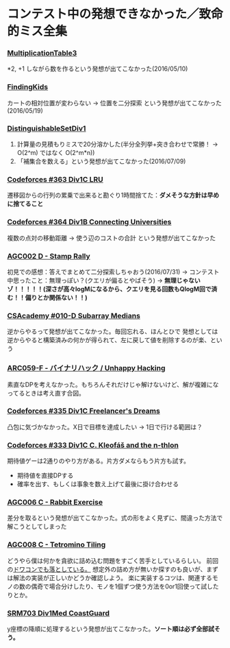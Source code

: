 # コンテスト中の発想できなかった／致命的ミス全集

### [MultiplicationTable3](https://community.topcoder.com/stat?c=problem_statement&pm=14244&rd=16710)
*2, +1 しながら数を作るという発想が出てこなかった(2016/05/10)

### [FindingKids](https://community.topcoder.com/stat?c=problem_statement&pm=13890&rd=16624)
カートの相対位置が変わらない → 位置を二分探索 という発想が出てこなかった(2016/05/19)

### [DistinguishableSetDiv1](TBA)
1. 計算量の見積もりミスで20分溶かした(半分全列挙+突き合わせで常勝！ → O(2^m) ではなく O(2^m*n))
2. 「補集合を数える」という発想が出てこなかった(2016/07/09)

### [Codeforces #363 Div1C LRU](http://codeforces.com/contest/698/problem/C)
遷移図からの行列の累乗で出来ると勘ぐり1時間捨てた：**ダメそうな方針は早めに捨てること**

### [Codeforces #364 Div1B Connecting Universities](http://codeforces.com/contest/700/problem/B)
複数の点対の移動距離 → 使う辺のコストの合計 という発想が出てこなかった

### [AGC002 D - Stamp Rally](http://agc002.contest.atcoder.jp/tasks/agc002_d)
初見での感想：答えでまとめて二分探索しちゃおう(2016/07/31)
 -> コンテスト中思ったこと：無理っぽい？(クエリが偏るとやばそう)
 -> **無理じゃないゾ！！！！！(深さが高々logMになるから、クエリを見る回数もQlogM回で済む！！偏りとか関係ない！！)**

### [CSAcademy #010-D Subarray Medians](https://csacademy.com/contest/round-10/#task/subarray-medians)
逆からやるって発想が出てこなかった。毎回忘れる、ほんとひで
発想としては逆からやると構築済みの何かが得られて、左に戻して値を削除するのが楽、という

### [ARC059-F - バイナリハック / Unhappy Hacking](http://arc059.contest.atcoder.jp/tasks/arc059_d)
素直なDPを考えなかった。もちろんそれだけじゃ解けないけど、解が複雑になってるときは考え直す合図。

### [Codeforces #335 Div1C Freelancer's Dreams](http://codeforces.com/contest/605/problem/C)
凸包に気づかなかった。X日で目標を達成したい -> 1日で行ける範囲は？

### [Codeforces #333 Div1C C. Kleofáš and the n-thlon](http://codeforces.com/contest/601/problem/C)
期待値ゲーは2通りのやり方がある。片方ダメならもう片方も試す。
* 期待値を直接DPする
* 確率を出す、もしくは事象を数え上げて最後に掛け合わせる

### [AGC006 C - Rabbit Exercise](http://agc006.contest.atcoder.jp/tasks/agc006_c)
差分を取るという発想が出てこなかった。式の形をよく見ずに、間違った方法で解こうとしてしまった

### [AGC008 C - Tetromino Tiling](http://agc008.contest.atcoder.jp/tasks/agc008_c)
どうやら僕は何かを貪欲に詰め込む問題をすごく苦手としているらしい。
前回の[ドワコンでも落としている。](http://dwacon2017-prelims.contest.atcoder.jp/tasks/dwango2017qual_c)
想定外の詰め方が無いか探すのも良いが、まずは解法の実装が正しいかどうか確認しよう。
楽に実装するコツは、関連するモノの数の偶奇で場合分けしたり、モノを1個ずつ使う方法を0or1回使って試したりとか。

### [SRM703 Div1Med CoastGuard](https://community.topcoder.com/stat?c=problem_statement&pm=14458&rd=16848)
y座標の降順に処理するという発想が出てこなかった。**ソート順は必ず全部試そう。**

